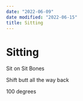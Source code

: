 ```yaml
---
date: "2022-06-09"
date modified: "2022-06-15"
title: Sitting
---
```


# Sitting
Sit on Sit Bones

Shift butt all the way back

100 degrees
